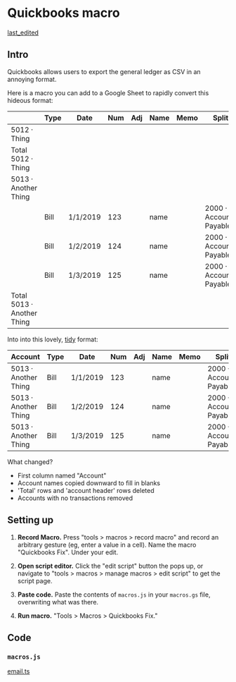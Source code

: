 # Quickbooks macro

[last_edited](../_updated.md ':include')

## Intro

Quickbooks allows users to export the general ledger as CSV in an annoying format.

Here is a macro you can add to a Google Sheet to rapidly convert this hideous format:

|                            | Type | Date     | Num | Adj | Name | Memo | Split                   | Debit | Credit | Balance |
| -------------------------- | ---- | -------- | --- | --- | ---- | ---- | ----------------------- | ----- | ------ | ------- |
| 5012 · Thing               |      |          |     |     |      |      |                         |       |        | 0       |
| Total 5012 · Thing         |      |          |     |     |      |      |                         |       |        | 0       |
| 5013 · Another Thing       |      |          |     |     |      |      |                         |       |        | 0       |
|                            | Bill | 1/1/2019 | 123 |     | name |      | 2000 · Accounts Payable | 100   |        | 100     |
|                            | Bill | 1/2/2019 | 124 |     | name |      | 2000 · Accounts Payable | 200   |        | 300     |
|                            | Bill | 1/3/2019 | 125 |     | name |      | 2000 · Accounts Payable | 200   |        | 500     |
| Total 5013 · Another Thing |      |          |     |     |      |      |                         | 500   | 0      | 500     |

Into into this lovely, [tidy](https://cran.r-project.org/web/packages/tidyr/vignettes/tidy-data.html) format:

| Account              | Type | Date     | Num | Adj | Name | Memo | Split                   | Debit | Credit | Balance |
| -------------------- | ---- | -------- | --- | --- | ---- | ---- | ----------------------- | ----- | ------ | ------- |
| 5013 · Another Thing | Bill | 1/1/2019 | 123 |     | name |      | 2000 · Accounts Payable | 100   |        | 100     |
| 5013 · Another Thing | Bill | 1/2/2019 | 124 |     | name |      | 2000 · Accounts Payable | 200   |        | 300     |
| 5013 · Another Thing | Bill | 1/3/2019 | 125 |     | name |      | 2000 · Accounts Payable | 200   |        | 500     |

What changed?

- First column named "Account"
- Account names copied downward to fill in blanks
- 'Total' rows and 'account header' rows deleted
- Accounts with no transactions removed

## Setting up

1. **Record Macro.** Press "tools > macros > record macro" and record an arbitrary gesture (eg, enter a value in a cell). Name the macro "Quickbooks Fix". Under your edit.

2. **Open script editor.** Click the "edit script" button the pops up, or navigate to "tools > macros > manage macros > edit script" to get the script page.

3. **Paste code.** Paste the contents of `macros.js` in your `macros.gs` file, overwriting what was there.

4. **Run macro.** "Tools > Macros > Quickbooks Fix."

## Code

### `macros.js`

[email.ts](macros.js ':include :type=code')

